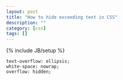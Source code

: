 ```yaml
---
layout: post
title: "How to hide exceeding text in CSS"
description: ""
category: [css]
tags: []
---
```

{% include JB/setup %}

    text-overflow: ellipsis;
    white-space: nowrap;
    overflow: hidden; 
